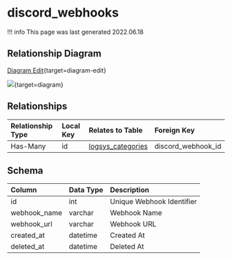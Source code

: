 # discord_webhooks

!!! info
	This page was last generated 2022.06.18

## Relationship Diagram

[Diagram Edit](https://mermaid.live/edit#eyJjb2RlIjoiZXJEaWFncmFtXG4gICAgZGlzY29yZF93ZWJob29rcyB7XG4gICAgICAgIGludCBpZFxuICAgIH1cbiAgICBsb2dzeXNfY2F0ZWdvcmllcyB7XG4gICAgICAgIGludCBkaXNjb3JkX3dlYmhvb2tfaWRcbiAgICB9XG4gICAgZGlzY29yZF93ZWJob29rcyB8fC0tb3sgbG9nc3lzX2NhdGVnb3JpZXMgOiBIYXMtTWFueVxuXG4iLCJtZXJtYWlkIjp7InRoZW1lIjoiZGVmYXVsdCJ9LCJ1cGRhdGVFZGl0b3IiOnRydWUsImF1dG9TeW5jIjp0cnVlLCJ1cGRhdGVEaWFncmFtIjp0cnVlfQ==){target=diagram-edit}

[![](https://mermaid.ink/img/eyJjb2RlIjoiZXJEaWFncmFtXG4gICAgZGlzY29yZF93ZWJob29rcyB7XG4gICAgICAgIGludCBpZFxuICAgIH1cbiAgICBsb2dzeXNfY2F0ZWdvcmllcyB7XG4gICAgICAgIGludCBkaXNjb3JkX3dlYmhvb2tfaWRcbiAgICB9XG4gICAgZGlzY29yZF93ZWJob29rcyB8fC0tb3sgbG9nc3lzX2NhdGVnb3JpZXMgOiBIYXMtTWFueVxuXG4iLCJtZXJtYWlkIjp7InRoZW1lIjoiZGVmYXVsdCJ9LCJ1cGRhdGVFZGl0b3IiOnRydWUsImF1dG9TeW5jIjp0cnVlLCJ1cGRhdGVEaWFncmFtIjp0cnVlfQ==)](https://mermaid.ink/img/eyJjb2RlIjoiZXJEaWFncmFtXG4gICAgZGlzY29yZF93ZWJob29rcyB7XG4gICAgICAgIGludCBpZFxuICAgIH1cbiAgICBsb2dzeXNfY2F0ZWdvcmllcyB7XG4gICAgICAgIGludCBkaXNjb3JkX3dlYmhvb2tfaWRcbiAgICB9XG4gICAgZGlzY29yZF93ZWJob29rcyB8fC0tb3sgbG9nc3lzX2NhdGVnb3JpZXMgOiBIYXMtTWFueVxuXG4iLCJtZXJtYWlkIjp7InRoZW1lIjoiZGVmYXVsdCJ9LCJ1cGRhdGVFZGl0b3IiOnRydWUsImF1dG9TeW5jIjp0cnVlLCJ1cGRhdGVEaWFncmFtIjp0cnVlfQ==){target=diagram}


## Relationships

| Relationship Type | Local Key | Relates to Table | Foreign Key |
| :--- | :--- | :--- | :--- |
| Has-Many | id | [logsys_categories](../../schema/admin/logsys_categories.md) | discord_webhook_id |

## Schema

| Column | Data Type | Description |
| :--- | :--- | :--- |
| id | int | Unique Webhook Identifier |
| webhook_name | varchar | Webhook Name |
| webhook_url | varchar | Webhook URL |
| created_at | datetime | Created At |
| deleted_at | datetime | Deleted At |

